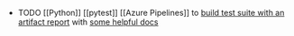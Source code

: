- TODO [[Python]] [[pytest]] [[Azure Pipelines]] to [build test suite with an artifact report](https://medium.com/@anthonypjshaw/azure-pipelines-with-python-by-example-aa65f4070634) with [some helpful docs](https://medium.com/@anthonypjshaw/azure-pipelines-with-python-by-example-aa65f4070634)